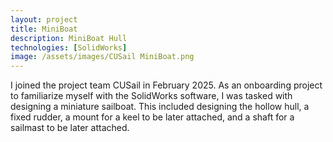 ```yaml
---
layout: project
title: MiniBoat
description: MiniBoat Hull
technologies: [SolidWorks]
image: /assets/images/CUSail MiniBoat.png
---
```



I joined the project team CUSail in February 2025.  As an onboarding project to familiarize myself with the SolidWorks software, I was tasked with designing a miniature sailboat.  This included designing the hollow hull, a fixed rudder, a mount for a keel to be later attached, and a shaft for a sailmast to be later attached.


